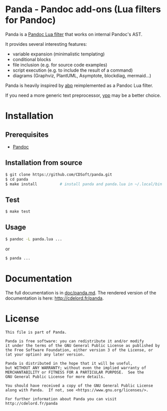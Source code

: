 # Panda - Pandoc add-ons (Lua filters for Pandoc)

Panda is a [Pandoc Lua filter](https://pandoc.org/lua-filters.html) that works on internal Pandoc's AST.

It provides several interesting features:

- variable expansion (minimalistic templating)
- conditional blocks
- file inclusion (e.g. for source code examples)
- script execution (e.g. to include the result of a command)
- diagrams (Graphviz, PlantUML, Asymptote, blockdiag, mermaid...)

Panda is heavily inspired by [abp](http:/cdelord.fr/abp) reimplemented as a Pandoc Lua filter.

If you need a more generic text preprocessor, [ypp](http://cdelord.fr/ypp) may be a better choice.

# Installation

## Prerequisites

- [Pandoc](https://pandoc.org/installing.html)

## Installation from source

``` sh
$ git clone https://github.com/CDSoft/panda.git
$ cd panda
$ make install          # install panda and panda.lua in ~/.local/bin
```

## Test

``` sh
$ make test
```

## Usage

``` sh
$ pandoc -L panda.lua ...
```

or

``` sh
$ panda ...
```

# Documentation

The full documentation is in [doc/panda.md](doc/panda.md).
The rendered version of the documentation is here: <http://cdelord.fr/panda>.

# License

    This file is part of Panda.

    Panda is free software: you can redistribute it and/or modify
    it under the terms of the GNU General Public License as published by
    the Free Software Foundation, either version 3 of the License, or
    (at your option) any later version.

    Panda is distributed in the hope that it will be useful,
    but WITHOUT ANY WARRANTY; without even the implied warranty of
    MERCHANTABILITY or FITNESS FOR A PARTICULAR PURPOSE.  See the
    GNU General Public License for more details.

    You should have received a copy of the GNU General Public License
    along with Panda.  If not, see <https://www.gnu.org/licenses/>.

    For further information about Panda you can visit
    http://cdelord.fr/panda
